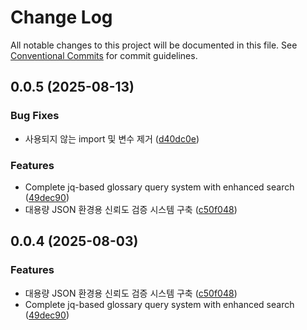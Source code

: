 # Change Log

All notable changes to this project will be documented in this file.
See [Conventional Commits](https://conventionalcommits.org) for commit guidelines.

## 0.0.5 (2025-08-13)


### Bug Fixes

* 사용되지 않는 import 및 변수 제거 ([d40dc0e](https://github.com/context-action/context-action/commit/d40dc0e2dfd9f277f334ec156a0218f56570ae10))


### Features

* Complete jq-based glossary query system with enhanced search ([49dec90](https://github.com/context-action/context-action/commit/49dec9091245a20645e69711af128e7e395395f8))
* 대용량 JSON 환경용 신뢰도 검증 시스템 구축 ([c50f048](https://github.com/context-action/context-action/commit/c50f048f2f6dc9ee0f6618e04ad430ac9ff726c7))





## 0.0.4 (2025-08-03)


### Features

* 대용량 JSON 환경용 신뢰도 검증 시스템 구축 ([c50f048](https://github.com/context-action/context-action/commit/c50f048f2f6dc9ee0f6618e04ad430ac9ff726c7))
* Complete jq-based glossary query system with enhanced search ([49dec90](https://github.com/context-action/context-action/commit/49dec9091245a20645e69711af128e7e395395f8))
